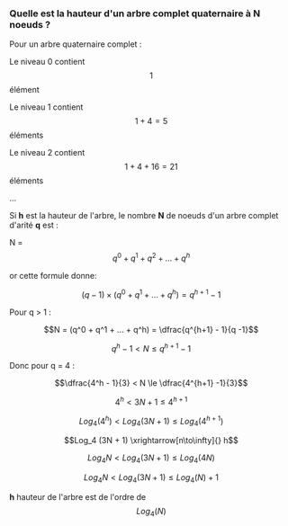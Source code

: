 ### Quelle est la hauteur d'un arbre complet quaternaire à N noeuds ?

Pour un arbre quaternaire complet :

Le niveau 0 contient $$1$$ élément

Le niveau 1 contient $$1 + 4 = 5$$ éléments

Le niveau 2 contient $$1 + 4 + 16 = 21$$ éléments

...

Si **h** est la hauteur de l'arbre, le nombre **N** de noeuds d'un arbre complet d'arité **q** est :

N = $$q^0 + q^1 + q^2 + ... + q^h$$

or cette formule donne:

$$(q - 1) \times (q^0 + q^1 + ... + q^h) = q^{h+1} - 1$$

Pour q > 1 :

$$N = (q^0 + q^1 + ... + q^h) = \dfrac{q^{h+1} - 1}{q -1}$$

$$q^h - 1 < N \le q^{h+1} -1$$

Donc pour q = 4 :

$$\dfrac{4^h - 1}{3} < N \le \dfrac{4^{h+1} -1}{3}$$

$$4^h < 3N + 1 \le 4^{h+1}$$

$$Log_4 (4^h) < Log_4 (3N + 1) \le Log_4 (4^{h+1})$$

$$Log_4 (3N + 1) \xrightarrow[n\to\infty]{} h$$

$$Log_4 N < Log_4 (3N + 1) \le Log_4(4N)$$

$$Log_4 N < Log_4 (3N + 1) \le Log_4(N) + 1$$

**h** hauteur de l'arbre est de l'ordre de $$Log_4(N)$$
